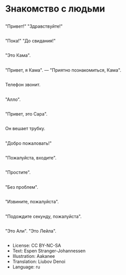 # Знакомство с людьми

##
"Привет!" "Здравствуйте!"

##
"Пока!" "До свидания!"

##
"Это Кама".

##
"Привет, я Кама". — "Приятно познакомиться, Кама".

##
Телефон звонит.

##
"Алло".

##
"Привет, это Сара".

##
Он вешает трубку.

##
"Добро пожаловать!"

##
"Пожалуйста, входите".

##
"Простите".

##
"Без проблем".

##
"Извините, пожалуйста".

##
"Подождите секунду, пожалуйста".

##
"Это Али". "Это Лейла".

##
* License: CC BY-NC-SA
* Text: Espen Stranger-Johannessen
* Illustration: Aakanee
* Translation: Liubov Denoi
* Language: ru
